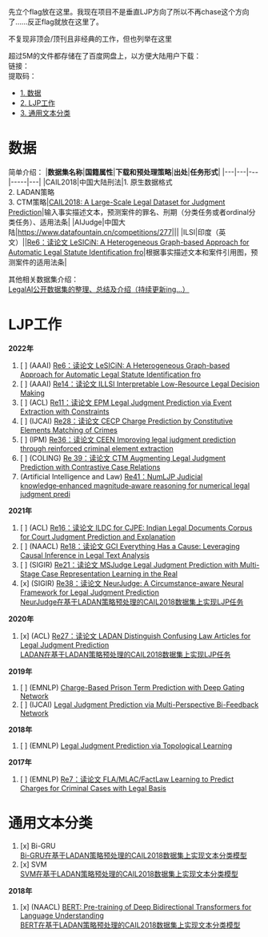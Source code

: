 先立个flag放在这里。我现在项目不是垂直LJP方向了所以不再chase这个方向了……反正flag就放在这里了。

不复现非顶会/顶刊且非经典的工作，但也列举在这里

超过5M的文件都存储在了百度网盘上，以方便大陆用户下载：  
链接：  
提取码：

* [1. 数据](#数据)
* [2. LJP工作](#LJP工作)
* [3. 通用文本分类](#通用文本分类)

# 数据
简单介绍：
|**数据集名称**|**国籍属性**|**下载和预处理策略**|**出处**|**任务形式**|
|---|---|---|-----|---|
|CAIL2018|中国大陆刑法|1. 原生数据格式<br>2. LADAN策略<br>3. CTM策略|[CAIL2018: A Large-Scale Legal Dataset for Judgment Prediction](https://arxiv.org/abs/1807.02478)|输入事实描述文本，预测案件的罪名、刑期（分类任务或者ordinal分类任务）、适用法条|
|AIJudge|中国大陆|<https://www.datafountain.cn/competitions/277>|||
|ILSI|印度（英文）||[Re6：读论文 LeSICiN: A Heterogeneous Graph-based Approach for Automatic Legal Statute Identification fro](https://blog.csdn.net/PolarisRisingWar/article/details/125192379)|根据事实描述文本和案件引用图，预测案件的适用法条|

其他相关数据集介绍：  
[LegalAI公开数据集的整理、总结及介绍（持续更新ing…）](https://blog.csdn.net/PolarisRisingWar/article/details/126058246)

# LJP工作
**2022年**  
1. [ ] (AAAI) [Re6：读论文 LeSICiN: A Heterogeneous Graph-based Approach for Automatic Legal Statute Identification fro](https://blog.csdn.net/PolarisRisingWar/article/details/125192379)  
2. [ ] (AAAI) [Re14：读论文 ILLSI Interpretable Low-Resource Legal Decision Making](https://blog.csdn.net/PolarisRisingWar/article/details/126033696)
2. [ ] (ACL) [Re11：读论文 EPM Legal Judgment Prediction via Event Extraction with Constraints](https://blog.csdn.net/PolarisRisingWar/article/details/126029464)
3. [ ] (IJCAI) [Re28：读论文 CECP Charge Prediction by Constitutive Elements Matching of Crimes](https://blog.csdn.net/PolarisRisingWar/article/details/126484229)
4. [ ] (IPM) [Re36：读论文 CEEN Improving legal judgment prediction through reinforced criminal element extraction](https://blog.csdn.net/PolarisRisingWar/article/details/127557195)
5. [ ] (COLING) [Re 39：读论文 CTM Augmenting Legal Judgment Prediction with Contrastive Case Relations](https://blog.csdn.net/PolarisRisingWar/article/details/127515132)
6. (Artificial Intelligence and Law) [Re41：NumLJP Judicial knowledge‑enhanced magnitude‑aware reasoning for numerical legal judgment predi](https://link.springer.com/article/10.1007/s10506-022-09337-4)

**2021年**  
1. [ ] (ACL) [Re16：读论文 ILDC for CJPE: Indian Legal Documents Corpus for Court Judgment Prediction and Explanation](https://blog.csdn.net/PolarisRisingWar/article/details/126037188)
2. [ ] (NAACL) [Re18：读论文 GCI Everything Has a Cause: Leveraging Causal Inference in Legal Text Analysis](https://blog.csdn.net/PolarisRisingWar/article/details/126038513)
3. [ ] (SIGIR) [Re21：读论文 MSJudge Legal Judgment Prediction with Multi-Stage Case Representation Learning in the Real](https://blog.csdn.net/PolarisRisingWar/article/details/126054985)
4. [x] (SIGIR) [Re38：读论文 NeurJudge: A Circumstance-aware Neural Framework for Legal Judgment Prediction](https://blog.csdn.net/PolarisRisingWar/article/details/128243315)  
[NeurJudge在基于LADAN策略预处理的CAIL2018数据集上实现LJP任务](models/NeurJudge/CAIL2018_LADAN)


**2020年**  
1. [x] (ACL) [Re27：读论文 LADAN Distinguish Confusing Law Articles for Legal Judgment Prediction](https://blog.csdn.net/PolarisRisingWar/article/details/126472752)  
[LADAN在基于LADAN策略预处理的CAIL2018数据集上实现LJP任务](models/LADAN/CAIL2018_LADAN)

**2019年**
1. [ ] (EMNLP) [Charge-Based Prison Term Prediction with Deep Gating Network](https://aclanthology.org/D19-1667/)
2. [ ] (IJCAI) [Legal Judgment Prediction via Multi-Perspective Bi-Feedback Network](https://arxiv.org/abs/1905.03969)

**2018年**
1. [ ] (EMNLP) [Legal Judgment Prediction via Topological Learning](https://aclanthology.org/D18-1390/)

**2017年**  
1. [ ] (EMNLP) [Re7：读论文 FLA/MLAC/FactLaw Learning to Predict Charges for Criminal Cases with Legal Basis](https://blog.csdn.net/PolarisRisingWar/article/details/125957914)

# 通用文本分类
1. [x] Bi-GRU  
[Bi-GRU在基于LADAN策略预处理的CAIL2018数据集上实现文本分类模型](models/BiGRU/CAIL2018_LADAN)
2. [x] SVM  
[SVM在基于LADAN策略预处理的CAIL2018数据集上实现文本分类模型](models/BiGRU/CAIL2018_LADAN)

**2018年**
1. [x] (NAACL) [BERT: Pre-training of Deep Bidirectional Transformers for Language Understanding](https://aclanthology.org/N19-1423/)  
[BERT在基于LADAN策略预处理的CAIL2018数据集上实现文本分类模型](models/BERT/CAIL2018_LADAN)